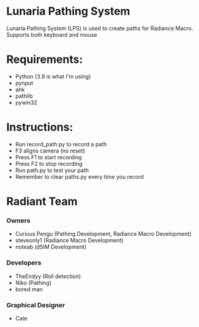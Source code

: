 # Lunaria Pathing System
Lunaria Pathing System (LPS) is used to create paths for Radiance Macro.
Supports both keyboard and mouse

# Requirements:
- Python (3.9 is what I'm using)
- pynput
- ahk
- pathlib
- pywin32

# Instructions:
- Run record_path.py to record a path
- F3 aligns camera (no reset)
- Press F1 to start recording
- Press F2 to stop recording
- Run path.py to test your path
- Remember to clear paths.py every time you record

# Radiant Team
### Owners
- Curious Pengu (Pathing Development, Radiance Macro Development)
- steveonly1 (Radiance Macro Development)
- noteab (dSIM Development)
### Developers
- TheEndyy (Roll detection)
- Niko (Pathing)
- bored man

### Graphical Designer
- Cate
